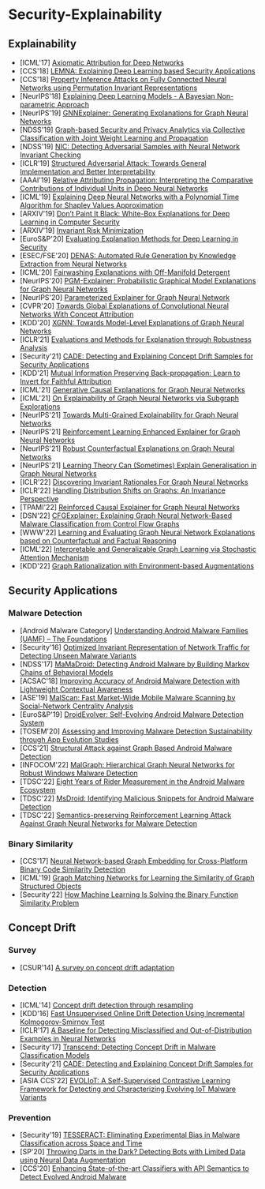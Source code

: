 # Security-Explainability

## Explainability
- [ICML'17] [Axiomatic Attribution for Deep Networks](https://arxiv.org/pdf/1703.01365.pdf)
- [CCS'18] [LEMNA: Explaining Deep Learning based Security Applications](https://gangw.cs.illinois.edu/ccs18.pdf)
- [CCS'18] [Property Inference Attacks on Fully Connected Neural Networks using Permutation Invariant Representations](https://dl.acm.org/doi/pdf/10.1145/3243734.3243834)
- [NeurIPS'18] [Explaining Deep Learning Models - A Bayesian Non-parametric Approach](https://arxiv.org/pdf/1811.03422.pdf)
- [NeurIPS'19] [GNNExplainer: Generating Explanations for Graph Neural Networks](https://arxiv.org/pdf/1903.03894.pdf)
- [NDSS'19] [Graph-based Security and Privacy Analytics via Collective Classification with Joint Weight Learning and Propagation](https://www.ndss-symposium.org/wp-content/uploads/2019/02/ndss2019_11-1_Wang_paper.pdf)
- [NDSS'19] [NIC: Detecting Adversarial Samples with Neural Network Invariant Checking](https://www.ndss-symposium.org/wp-content/uploads/2019/02/ndss2019_03A-4_Ma_paper.pdf)
- [ICLR'19] [Structured Adversarial Attack: Towards General Implementation and Better Interpretability](https://arxiv.org/pdf/1808.01664.pdf)
- [AAAI'19] [Relative Attributing Propagation: Interpreting the Comparative Contributions of Individual Units in Deep Neural Networks](https://arxiv.org/pdf/1904.00605.pdf)
- [ICML'19] [Explaining Deep Neural Networks with a Polynomial Time Algorithm for Shapley Values Approximation](https://arxiv.org/pdf/1903.10992.pdf)
- [ARXIV'19] [Don’t Paint It Black: White-Box Explanations for Deep Learning in Computer Security](https://intellisec.de/pubs/2019-paint.pdf)
- [ARXIV'19] [Invariant Risk Minimization](https://arxiv.org/pdf/1907.02893.pdf)
- [EuroS&P'20] [Evaluating Explanation Methods for Deep Learning in Security](https://arxiv.org/pdf/1906.02108.pdf)
- [ESEC/FSE'20] [DENAS: Automated Rule Generation by Knowledge Extraction from Neural Networks](http://youngwei.com/pdf/DENAS.pdf)
- [ICML'20] [Fairwashing Explanations with Off-Manifold Detergent](https://arxiv.org/pdf/2007.09969.pdf)
- [NeurIPS'20] [PGM-Explainer: Probabilistic Graphical Model Explanations for Graph Neural Networks](https://arxiv.org/pdf/2010.05788.pdf)
- [NeurIPS'20] [Parameterized Explainer for Graph Neural Network](https://arxiv.org/pdf/2011.04573.pdf)
- [CVPR'20] [Towards Global Explanations of Convolutional Neural Networks With Concept Attribution](https://openaccess.thecvf.com/content_CVPR_2020/papers/Wu_Towards_Global_Explanations_of_Convolutional_Neural_Networks_With_Concept_Attribution_CVPR_2020_paper.pdf)
- [KDD'20] [XGNN: Towards Model-Level Explanations of Graph Neural Networks](https://arxiv.org/pdf/2006.02587.pdf)
- [ICLR'21] [Evaluations and Methods for Explanation through Robustness Analysis](https://arxiv.org/pdf/2006.00442.pdf)
- [Security'21] [CADE: Detecting and Explaining Concept Drift Samples for Security Applications](https://www.usenix.org/system/files/sec21summer_yang.pdf)
- [KDD'21] [Mutual Information Preserving Back-propagation: Learn to Invert for Faithful Attribution](https://arxiv.org/pdf/2104.06629.pdf)
- [ICML'21] [Generative Causal Explanations for Graph Neural Networks](https://arxiv.org/pdf/2104.06643.pdf)
- [ICML'21] [On Explainability of Graph Neural Networks via Subgraph Explorations](https://arxiv.org/pdf/2102.05152.pdf)
- [NeurIPS'21] [Towards Multi-Grained Explainability for Graph Neural Networks](http://staff.ustc.edu.cn/~hexn/papers/nips21-explain-gnn.pdf)
- [NeurIPS'21] [Reinforcement Learning Enhanced Explainer for Graph Neural Networks](https://proceedings.neurips.cc/paper/2021/file/be26abe76fb5c8a4921cf9d3e865b454-Paper.pdf)
- [NeurIPS'21] [Robust Counterfactual Explanations on Graph Neural Networks](https://arxiv.org/pdf/2107.04086.pdf)
- [NeurIPS'21] [Learning Theory Can (Sometimes) Explain Generalisation in Graph Neural Networks](https://proceedings.neurips.cc/paper/2021/file/e34376937c784505d9b4fcd980c2f1ce-Paper.pdf)
- [ICLR'22] [Discovering Invariant Rationales For Graph Neural Networks](https://openreview.net/pdf?id=hGXij5rfiHw)
- [ICLR'22] [Handling Distribution Shifts on Graphs: An Invariance Perspective](https://openreview.net/pdf?id=FQOC5u-1egI)
- [TPAMI'22] [Reinforced Causal Explainer for Graph Neural Networks](https://arxiv.org/pdf/2204.11028.pdf)
- [DSN'22] [CFGExplainer: Explaining Graph Neural Network-Based Malware Classification from Control Flow Graphs](http://www.cs.binghamton.edu/~ghyan/papers/dsn22.pdf)
- [WWW'22] [Learning and Evaluating Graph Neural Network Explanations based on Counterfactual and Factual Reasoning](https://arxiv.org/pdf/2202.08816.pdf)
- [ICML'22] [Interpretable and Generalizable Graph Learning via Stochastic Attention Mechanism](https://arxiv.org/pdf/2201.12987.pdf)
- [KDD'22] [Graph Rationalization with Environment-based Augmentations](https://arxiv.org/pdf/2206.02886.pdf)

## Security Applications
### Malware Detection
- [Android Malware Category] [Understanding Android Malware Families (UAMF) – The Foundations](https://www.itworldcanada.com/blog/understanding-android-malware-families-uamf-the-foundations-article-1/441562)
- [Security'16] [Optimized Invariant Representation of Network Traffic for Detecting Unseen Malware Variants](https://www.usenix.org/system/files/conference/usenixsecurity16/sec16_paper_bartos.pdf)
- [NDSS'17] [MaMaDroid: Detecting Android Malware by Building Markov Chains of Behavioral Models](https://www.ndss-symposium.org/wp-content/uploads/2017/09/ndss2017_03B-3_Mariconti_paper.pdf)
- [ACSAC'18] [Improving Accuracy of Android Malware Detection with Lightweight Contextual Awareness](https://jallen89.github.io/pdfs/pikadroid-paper.pdf)
- [ASE'19] [MalScan: Fast Market-Wide Mobile Malware Scanning by Social-Network Centrality Analysis](https://wu-yueming.github.io/Files/ASE2019_MalScan.pdf)
- [EuroS&P'19] [DroidEvolver: Self-Evolving Android Malware Detection System](https://ieeexplore.ieee.org/stamp/stamp.jsp?tp=&arnumber=8806731)
- [TOSEM'20] [Assessing and Improving Malware Detection Sustainability through App Evolution Studies](https://dl.acm.org/doi/pdf/10.1145/3371924)
- [CCS'21] [Structural Attack against Graph Based Android Malware Detection](https://www4.comp.polyu.edu.hk/~csxluo/HRAT.pdf)
- [INFOCOM'22] [MalGraph: Hierarchical Graph Neural Networks for Robust Windows Malware Detection](https://nesa.zju.edu.cn/download/lx_pdf_malgraph.pdf)
- [TDSC'22] [Eight Years of Rider Measurement in the Android Malware Ecosystem](https://arxiv.org/pdf/1801.08115.pdf)
- [TDSC'22] [MsDroid: Identifying Malicious Snippets for Android Malware Detection](https://ieeexplore.ieee.org/document/9762803)
- [TDSC'22] [Semantics-preserving Reinforcement Learning Attack Against Graph Neural Networks for Malware Detection](https://arxiv.org/pdf/2009.05602.pdf)


### Binary Similarity
- [CCS'17] [Neural Network-based Graph Embedding for Cross-Platform Binary Code Similarity Detection](https://acmccs.github.io/papers/p363-xuAemb.pdf)
- [ICML'19] [Graph Matching Networks for Learning the Similarity of Graph Structured Objects](http://proceedings.mlr.press/v97/li19d/li19d.pdf)
- [Security'22] [How Machine Learning Is Solving the Binary Function Similarity Problem](https://www.usenix.org/system/files/sec22fall_marcelli.pdf)

## Concept Drift
### Survey
- [CSUR'14] [A survey on concept drift adaptation](https://www.win.tue.nl/~mpechen/publications/pubs/Gama_ACMCS_AdaptationCD_accepted.pdf)

### Detection
- [ICML'14] [Concept drift detection through resampling](http://proceedings.mlr.press/v32/harel14.pdf)
- [KDD'16] [Fast Unsupervised Online Drift Detection Using Incremental Kolmogorov-Smirnov Test](https://www.kdd.org/kdd2016/papers/files/rpp0427-dos-reisA.pdf)
- [ICLR'17] [A Baseline for Detecting Misclassified and Out-of-Distribution Examples in Neural Networks](https://arxiv.org/pdf/1610.02136.pdf)
- [Security'17] [Transcend: Detecting Concept Drift in Malware Classification Models](https://www.usenix.org/system/files/conference/usenixsecurity17/sec17-jordaney.pdf)
- [Security'21] [CADE: Detecting and Explaining Concept Drift Samples for Security Applications](http://www.personal.psu.edu/wzg13/publications/usenix21_2.pdf)
- [ASIA CCS'22] [EVOLIoT: A Self-Supervised Contrastive Learning Framework for Detecting and Characterizing Evolving IoT Malware Variants](https://dl.acm.org/doi/pdf/10.1145/3488932.3517393)

### Prevention
- [Security'19] [TESSERACT: Eliminating Experimental Bias in Malware Classification across Space and Time](https://www.usenix.org/system/files/sec19-pendlebury.pdf)
- [SP'20] [Throwing Darts in the Dark? Detecting Bots with Limited Data using Neural Data Augmentation](https://gangw.cs.illinois.edu/sp20-odds.pdf)
- [CCS'20] [Enhancing State-of-the-art Classifiers with API Semantics to Detect Evolved Android Malware](https://dl.acm.org/doi/pdf/10.1145/3372297.3417291)